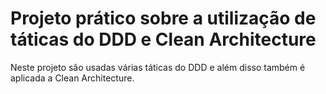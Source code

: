 # Projeto prático sobre a utilização de táticas do DDD e Clean Architecture

Neste projeto são usadas várias táticas do DDD e além disso também é aplicada a Clean Architecture.
